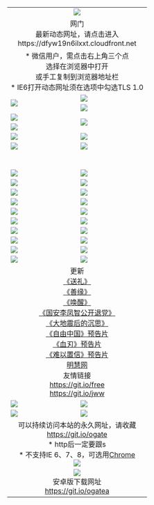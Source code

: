 ﻿<table>
  <tr></tr>
  <tr><td colspan=2 align=center><img src="https://cloud.githubusercontent.com/assets/11880933/13434984/f430fae2-e012-11e5-814f-c2df1e82b247.jpg" /></td></tr>
  <tr><td colspan=2 align=center>网门<br>最新动态网址，请点击进入
<br>https://dfyw19n6ilxxt.cloudfront.net
    </td>
  </tr>
  <tr>
    <td colspan=2 align=center>* 微信用户，需点击右上角三个点<br>选择在浏览器中打开<br>或手工复制到浏览器地址栏
    <br>* IE6打开动态网址须在选项中勾选TLS 1.0</td>
  </tr>
  <tr>
    <td rowspan=2><a href="https://dfyw19n6ilxxt.cloudfront.net/ogUP.aspx?name=11DKC.mp4&list=11DKC" target="_blank"><img src="https://dfyw19n6ilxxt.cloudfront.net/Up/11DKC1.jpg" /></a></td> 
    <td><div><a href="https://dfyw19n6ilxxt.cloudfront.net/ogUP.aspx?name=LRWS.mp4&list=LRWS" target="_blank"><img src="https://dfyw19n6ilxxt.cloudfront.net/Up/LRWS.jpg" /></a></td>
   </tr>
  <tr>
    <td><a href="https://dfyw19n6ilxxt.cloudfront.net/ogNiceVedio.aspx" target="_blank"><img src="https://dfyw19n6ilxxt.cloudfront.net/Up/11TGKDY.jpg" /></a></td>
  </tr>
  <tr>
    <td><a href="https://dfyw19n6ilxxt.cloudfront.net/ogUP.aspx?name=JQR.mp4&count=2" target="_blank"><img src="https://dfyw19n6ilxxt.cloudfront.net/Up/JQR.jpg" /></a></td>   
    <td rowspan=2><a href="https://dfyw19n6ilxxt.cloudfront.net/ogUP.aspx?name=JP.mp4&count=9" target="_blank"><img src="https://dfyw19n6ilxxt.cloudfront.net/Up/JP.jpg" /></td>
  </tr>
  <tr>
    <td><a href="https://dfyw19n6ilxxt.cloudfront.net/ogUP.aspx?name=WH.mp4" target="_blank"><img src="https://dfyw19n6ilxxt.cloudfront.net/Up/WH.jpg" /></a></td>
  </tr>
  <tr>
    <td><a href="https://dfyw19n6ilxxt.cloudfront.net/ogUP.aspx?name=SSZJ.mp4&list=SSZJ" target="_blank"><img src="https://dfyw19n6ilxxt.cloudfront.net/Up/SSZJ.jpg" /></a></td>
    <td><a href="https://dfyw19n6ilxxt.cloudfront.net/ogUP.aspx?name=1XQK.mp4&count=13" target="_blank"><img src="https://dfyw19n6ilxxt.cloudfront.net/Up/1XQK.jpg" /></a</td>
  </tr>
  <tr>
    <td><a href="https://dfyw19n6ilxxt.cloudfront.net/ogUP.aspx?name=ZY.mp4&count=2015|16" target="_blank"><img src="https://dfyw19n6ilxxt.cloudfront.net/Up/ZY.jpg" /></a</td>
    <td><a href="https://dfyw19n6ilxxt.cloudfront.net/ogUP.aspx?name=XTFY.mp4&count=B|2,A|24" target="_blank"><img src="https://dfyw19n6ilxxt.cloudfront.net/Up/XTFY.jpg" /></a></td>
  </tr>
  <tr height="40">
  </tr>
  <tr>
    <td><a href="https://dfyw19n6ilxxt.cloudfront.net/ogUP.aspx?name=4EE/QQ.mp4&list=4EEQQ" target="_blank"><img src="https://dfyw19n6ilxxt.cloudfront.net/Up/4EE/QQ0.jpg"/></a></td>
    <td><a href="https://dfyw19n6ilxxt.cloudfront.net/ogUP.aspx?name=4EE/HQ.mp4&list=4EEHQ" target="_blank"><img src="https://dfyw19n6ilxxt.cloudfront.net/Up/4EE/HQ0.jpg"/></a></td>
  </tr>
  <tr>
    <td><a href="https://dfyw19n6ilxxt.cloudfront.net/ogUP.aspx?name=4EE/ZG.mp4&list=4EEZG" target="_blank"><img src="https://dfyw19n6ilxxt.cloudfront.net/Up/4EE/ZG0.jpg"/></a></td>
    <td><a href="https://dfyw19n6ilxxt.cloudfront.net/ogUP.aspx?name=4EE/DJ.mp4&list=4EEDJ" target="_blank"><img src="https://dfyw19n6ilxxt.cloudfront.net/Up/4EE/DJ0.jpg"/></a></td>
  </tr>
  <tr>
    <td><a href="https://dfyw19n6ilxxt.cloudfront.net/ogUP.aspx?name=4EE/GX.mp4&list=4EEGX" target="_blank"><img src="https://dfyw19n6ilxxt.cloudfront.net/Up/4EE/GX0.jpg"/></a></td>
    <td><a href="https://dfyw19n6ilxxt.cloudfront.net/ogUP.aspx?name=4EE/HD.mp4&list=4EEHD" target="_blank"><img src="https://dfyw19n6ilxxt.cloudfront.net/Up/4EE/HD0.jpg"/></a></td>
  </tr>
  <tr>
    <td><a href="https://dfyw19n6ilxxt.cloudfront.net/ogUP.aspx?name=4EE/TX.mp4&list=4EETX" target="_blank"><img src="https://dfyw19n6ilxxt.cloudfront.net/Up/4EE/TX0.jpg"/></a></td>
    <td><a href="https://dfyw19n6ilxxt.cloudfront.net/ogUP.aspx?name=4EE/WZ.mp4&list=4EEWZ" target="_blank"><img src="https://dfyw19n6ilxxt.cloudfront.net/Up/4EE/WZ0.jpg"/></a></td>
  </tr>
  <tr>
    <td><a href="https://dfyw19n6ilxxt.cloudfront.net/onUP.aspx?name=https://d1pog55izwmvoe.cloudfront.net/" target="_blank"><img src="https://dfyw19n6ilxxt.cloudfront.net/Up/0DTW.jpg"/></a></td>
    <td><a href="https://dfyw19n6ilxxt.cloudfront.net/onUP.aspx?name=https://d240ns8up8earz.cloudfront.net/acenter/" target="_blank"><img src="https://dfyw19n6ilxxt.cloudfront.net/Up/0TDW.jpg" /></a></td>
  </tr>
  <tr>
    <td><a href="https://dfyw19n6ilxxt.cloudfront.net/onUP.aspx?name=https://d4508d6vomz2p.cloudfront.net/gb/nsc413.htm" target="_blank"><img src="https://dfyw19n6ilxxt.cloudfront.net/Up/0DJY.jpg" /></a></td>
    <td><a href="https://dfyw19n6ilxxt.cloudfront.net/onUP.aspx?name=https://dilo7bqpjb57y.cloudfront.net/xtr/gb/prog204.html" target="_blank"><img src="https://dfyw19n6ilxxt.cloudfront.net/Up/0XTR.jpg" /></a></td>
  </tr>
  <tr>
    <td><a href="https://dfyw19n6ilxxt.cloudfront.net/onUP.aspx?name=https://d3aj00iefsmfgc.cloudfront.net/" target="_blank"><img src="https://dfyw19n6ilxxt.cloudfront.net/Up/0MHW.jpg" /></a></td>
    <td><a href="https://dfyw19n6ilxxt.cloudfront.net/onUP.aspx?name=https://d20wz7qt14x5d2.cloudfront.net/" target="_blank"><img src="https://dfyw19n6ilxxt.cloudfront.net/Up/0ZJW.jpg" /></a></td>
  </tr>
  <tr>
    <td><a href="https://dfyw19n6ilxxt.cloudfront.net/ogUP.aspx?name=0FG.zip" target="_blank"><img src="https://dfyw19n6ilxxt.cloudfront.net/Up/0FG.jpg" /></a></td>
    <td><a href="https://dfyw19n6ilxxt.cloudfront.net/ogUP.aspx?name=0FGA.apk" target="_blank"><img src="https://dfyw19n6ilxxt.cloudfront.net/Up/0FGA.jpg" /></a></td>
  </tr>
  <tr>
    <td><a href="https://dfyw19n6ilxxt.cloudfront.net/ogUP.aspx?name=0U.zip" target="_blank"><img src="https://dfyw19n6ilxxt.cloudfront.net/Up/0U.jpg" /></a></td>
    <td><a href="https://dfyw19n6ilxxt.cloudfront.net/ogUP.aspx?name=0UA.apk" target="_blank"><img src="https://dfyw19n6ilxxt.cloudfront.net/Up/0UA.jpg" /></a></td>
  </tr>
  <tr>
    <td><a href="https://dfyw19n6ilxxt.cloudfront.net/ogUP.aspx?name=0iPPOTV.zip" target="_blank"><img src="https://dfyw19n6ilxxt.cloudfront.net/Up/0iPPOTV.jpg" /></a></td>
    <td><a href="https://dfyw19n6ilxxt.cloudfront.net/ogUP.aspx?name=0iNTD.apk" target="_blank"><img src="https://dfyw19n6ilxxt.cloudfront.net/Up/0iNTD.jpg" /></a></td>
  </tr>
  <tr>
    <td colspan=2 align=center>更新<br>
      <a href="https://dfyw19n6ilxxt.cloudfront.net/ogUP.aspx?name=4ESL.mp4" target="_blank">《送礼》</a><br>
      <a href="https://dfyw19n6ilxxt.cloudfront.net/ogUP.aspx?name=4ESY.mp4" target="_blank">《善缘》</a><br>
      <a href="https://dfyw19n6ilxxt.cloudfront.net/ogUP.aspx?name=4EHX.mp4" target="_blank">《唤醒》</a><br>
      <a href="https://dfyw19n6ilxxt.cloudfront.net/ogUP.aspx?name=4LFZ.mp4" target="_blank">《国安李凤智公开退党》</a><br>
      <a href="https://dfyw19n6ilxxt.cloudfront.net/ogUP.aspx?name=4DDZHDCS.mp4" target="_blank">《大地震后的沉思》</a><br>
      <a href="https://dfyw19n6ilxxt.cloudfront.net/ogUP.aspx?name=11ZYZG0.mp4" target="_blank">《自由中国》预告片</a><br>
      <a href="https://dfyw19n6ilxxt.cloudfront.net/ogUP.aspx?name=11XR.mp4" target="_blank">《血刃》预告片</a><br>
      <a href="https://dfyw19n6ilxxt.cloudfront.net/ogUP.aspx?name=11NYZX.mp4&count=2" target="_blank">《难以置信》预告片</a><br>
      <a href="https://dfyw19n6ilxxt.cloudfront.net/onUP.aspx?name=https://www.minghui.org/" target="_blank">明慧网</a><br>
      友情链接<br>
      <a href="https://dfyw19n6ilxxt.cloudfront.net/onUP.aspx?name=https://git.io/free" target="_blank">https://git.io/free</a><br>
      <a href="https://dfyw19n6ilxxt.cloudfront.net/onUP.aspx?name=https://git.io/jww" target="_blank">https://git.io/jww</a></td>
    </td>
  </tr>
  <tr>
    <td><a href="https://dfyw19n6ilxxt.cloudfront.net/ogNice.aspx" target="_blank"><img src="https://dfyw19n6ilxxt.cloudfront.net/Up/0WCYY.jpg" /></a></td>
    <td><a href="https://dfyw19n6ilxxt.cloudfront.net/onCO.aspx?ob=600事物&op=增删改&args=WH1~%23类型6新闻%7c%23类型6评论&mode=" target="_blank"><img src="https://dfyw19n6ilxxt.cloudfront.net/Up/0WZTT.jpg" /></a></td> 
  </tr>
  <tr>
    <td><a href="https://dfyw19n6ilxxt.cloudfront.net/ogDY.aspx" target="_blank"><img src="https://dfyw19n6ilxxt.cloudfront.net/Up/0FK.jpg" /></a></td>
    <td><a href="https://dfyw19n6ilxxt.cloudfront.net/ogST.aspx" target="_blank"><img src="https://dfyw19n6ilxxt.cloudfront.net/Up/0ST.jpg" /></a></td> 
  </tr>
  <tr>
    <td colspan=2 align=center>可以持续访问本站的永久网址，请收藏<br/><a href="https://git.io/ogate" target="_blank">https://git.io/ogate</a><br/>* http后一定要跟s<br/>* 不支持IE 6、7、8，可选用<a href="https://dfyw19n6ilxxt.cloudfront.net/ogUP.aspx?name=0ChromePortable.zip">Chrome</a><br/><a href="https://dfyw19n6ilxxt.cloudfront.net/Up/0WMGDL2.png" target="_blank"><img src="https://dfyw19n6ilxxt.cloudfront.net/Up/0WMGD2.png"/></a></td>
  </tr>
  <tr>
    <td colspan=2 align=center><a href="https://dfyw19n6ilxxt.cloudfront.net/ogUP.aspx?name=0oGate.apk" target="_blank"><img src="https://cloud.githubusercontent.com/assets/11880933/13720399/75e143ee-e842-11e5-9f0a-1421f423c80f.jpg" /></a><br>安卓版下载网址<br><a href="https://git.io/ogatea">https://git.io/ogatea</a></td>
  </tr>
  <!--tr>
    <td colspan=2 align=center>可能失效的动态网址
    </td>
  </tr-->
</table>
